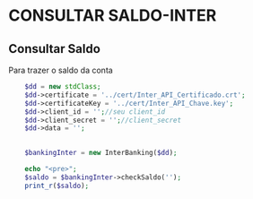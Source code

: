 # CONSULTAR SALDO-INTER

## Consultar Saldo
Para trazer o saldo da conta

```php
    $dd = new stdClass;
    $dd->certificate = '../cert/Inter_API_Certificado.crt';
    $dd->certificateKey = '../cert/Inter_API_Chave.key';
    $dd->client_id = '';//seu client_id
    $dd->client_secret = '';//client_secret
    $dd->data = '';

    
    $bankingInter = new InterBanking($dd);

    echo "<pre>";
    $saldo = $bankingInter->checkSaldo('');
    print_r($saldo);
```